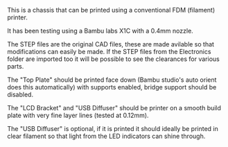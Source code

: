 This is a chassis that can be printed using a conventional FDM (filament) printer.

It has been testing using a Bambu labs X1C with a 0.4mm nozzle.

The STEP files are the original CAD files, these are made avilable so that modifications can easily be made. If the STEP files from the Electronics folder are imported too it will be possible to see the clearances for various parts.

The "Top Plate" should be printed face down (Bambu studio's auto orient does this automatically) with supports enabled, bridge support should be disabled.

The "LCD Bracket" and "USB Diffuser" should be printer on a smooth build plate with very fine layer lines (tested at 0.12mm).

The "USB Diffuser" is optional, if it is printed it should ideally be printed in clear filament so that light from the LED indicators can shine through.
